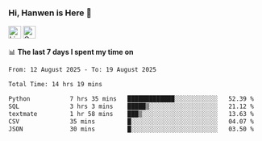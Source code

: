 ### Hi, Hanwen is Here 👋
<p>
	<a href="https://www.linkedin.com/in/liu-hanwen/"><img src="https://img.shields.io/badge/@hanwen-0A66C2?style=flat&logo=LinkedIn&logoColor=white" alt="Linkedin"  height="25px"/></a> 
	<a href="https://scholar.google.com/citations?user=HDF0su0AAAAJ"><img src="https://img.shields.io/badge/scholar-4385FE.svg?&style=plastic&logo=google-scholar&logoColor=white" alt="Google Scholar" height="25px"> </a>
</p>

📊 **The last 7 days I spent my time on** 
<!--START_SECTION:waka-->

```txt
From: 12 August 2025 - To: 19 August 2025

Total Time: 14 hrs 19 mins

Python           7 hrs 35 mins   █████████████░░░░░░░░░░░░   52.39 %
SQL              3 hrs 3 mins    █████▒░░░░░░░░░░░░░░░░░░░   21.12 %
textmate         1 hr 58 mins    ███▒░░░░░░░░░░░░░░░░░░░░░   13.63 %
CSV              35 mins         █░░░░░░░░░░░░░░░░░░░░░░░░   04.07 %
JSON             30 mins         █░░░░░░░░░░░░░░░░░░░░░░░░   03.50 %
```

<!--END_SECTION:waka-->


<!--
**david990917/david990917** is a ✨ _special_ ✨ repository because its `README.md` (this file) appears on your GitHub profile.

Here are some ideas to get you started:

- 🔭 I’m currently working on ...
- 🌱 I’m currently learning ...
- 👯 I’m looking to collaborate on ...
- 🤔 I’m looking for help with ...
- 💬 Ask me about ...
- 📫 How to reach me: ...
- 😄 Pronouns: ...
- ⚡ Fun fact: ...
-->
